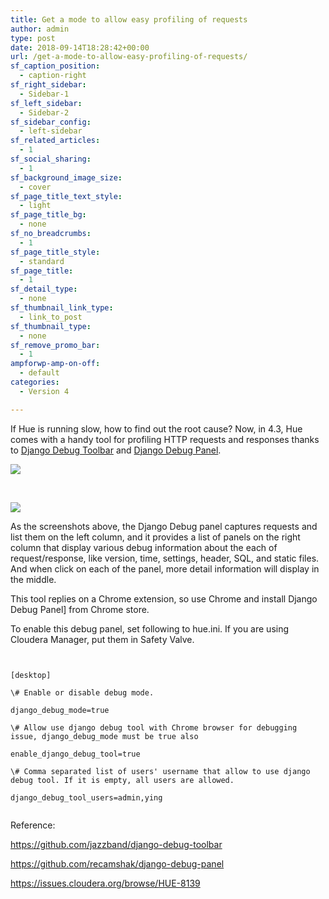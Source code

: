 ```yaml
---
title: Get a mode to allow easy profiling of requests
author: admin
type: post
date: 2018-09-14T18:28:42+00:00
url: /get-a-mode-to-allow-easy-profiling-of-requests/
sf_caption_position:
  - caption-right
sf_right_sidebar:
  - Sidebar-1
sf_left_sidebar:
  - Sidebar-2
sf_sidebar_config:
  - left-sidebar
sf_related_articles:
  - 1
sf_social_sharing:
  - 1
sf_background_image_size:
  - cover
sf_page_title_text_style:
  - light
sf_page_title_bg:
  - none
sf_no_breadcrumbs:
  - 1
sf_page_title_style:
  - standard
sf_page_title:
  - 1
sf_detail_type:
  - none
sf_thumbnail_link_type:
  - link_to_post
sf_thumbnail_type:
  - none
sf_remove_promo_bar:
  - 1
ampforwp-amp-on-off:
  - default
categories:
  - Version 4

---
```

<span style="font-weight: 400;">If Hue is running slow, how to find out the root cause? Now, in 4.3, Hue comes with a handy tool for profiling HTTP requests and responses thanks to </span>[<span style="font-weight: 400;">Django Debug Toolbar</span>][1] <span style="font-weight: 400;">and </span>[<span style="font-weight: 400;">Django Debug Panel</span>][2]<span style="font-weight: 400;">.</span>

<img class="" /><img class="" /><img class="" />[<img class="aligncenter wp-image-5551" src="https://cdn.gethue.com/uploads/2018/09/image1.png"/>][3]

&nbsp;

[<img class="aligncenter wp-image-5552" src="https://cdn.gethue.com/uploads/2018/09/image2.png"/>][4]

<span style="font-weight: 400;">As the screenshots above, the Django Debug panel captures requests and list them on the left column, and it provides a list of panels on the right column that display various debug information about the each of request/response, like version, time, settings, header, SQL, and static files. And when click on each of the panel, more detail information will display in the middle.</span>

<span style="font-weight: 400;">This tool replies on a Chrome extension, so use Chrome and install </span><span style="font-weight: 400;">Django Debug Panel</span>] <span style="font-weight: 400;">from Chrome store.</span>

<span style="font-weight: 400;">To enable this debug panel, set following to hue.ini. If you are using Cloudera Manager, put them in Safety Valve.</span>

<pre><code class="bash">

[desktop]

\# Enable or disable debug mode.

django_debug_mode=true

\# Allow use django debug tool with Chrome browser for debugging issue, django_debug_mode must be true also

enable_django_debug_tool=true

\# Comma separated list of users' username that allow to use django debug tool. If it is empty, all users are allowed.

django_debug_tool_users=admin,ying

</code></pre>

Reference:

[<span style="font-weight: 400;">https://github.com/jazzband/django-debug-toolbar</span>][1]

[<span style="font-weight: 400;">https://github.com/recamshak/django-debug-panel</span>][2]

[<span style="font-weight: 400;">https://issues.cloudera.org/browse/HUE-8139</span>][6]

 [1]: https://github.com/jazzband/django-debug-toolbar
 [2]: https://github.com/recamshak/django-debug-panel
 [3]: https://cdn.gethue.com/uploads/2018/09/image1.png
 [4]: https://cdn.gethue.com/uploads/2018/09/image2.png
 [6]: https://issues.cloudera.org/browse/HUE-8139
